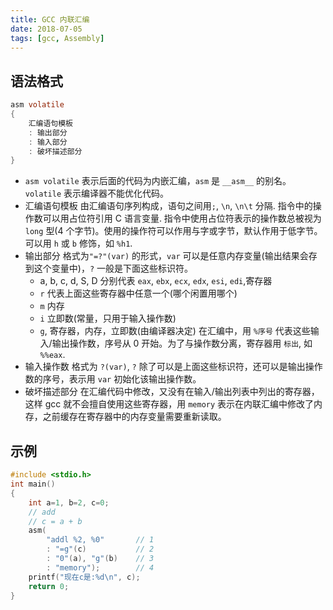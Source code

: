 ```yaml
---
title: GCC 内联汇编
date: 2018-07-05
tags: [gcc, Assembly]
---
```


## 语法格式

```C
asm volatile
{
    汇编语句模板
    : 输出部分
    : 输入部分
    : 破坏描述部分
}
```

- `asm volatile`
  表示后面的代码为内嵌汇编，`asm` 是 `__asm__` 的别名。`volatile` 表示编译器不能优化代码。
- 汇编语句模板
  由汇编语句序列构成，语句之间用`;`, `\n`, `\n\t` 分隔. 指令中的操作数可以用占位符引用 C 语言变量. 指令中使用占位符表示的操作数总被视为 `long` 型(4 个字节)。使用的操作符可以作用与字或字节，默认作用于低字节。可以用 `h` 或 `b` 修饰，如 `%h1`.
- 输出部分
  格式为`"=?"(var)` 的形式，`var` 可以是任意内存变量(输出结果会存到这个变量中)，`?` 一般是下面这些标识符。
  - a, b, c, d, S, D 分别代表 `eax`, `ebx`, `ecx`, `edx`, `esi`, `edi`,寄存器
  - `r` 代表上面这些寄存器中任意一个(哪个闲置用哪个)
  - `m` 内存
  - `i` 立即数(常量，只用于输入操作数)
  - `g`, 寄存器，内存，立即数(由编译器决定)
  在汇编中，用 `%序号` 代表这些输入/输出操作数，序号从 0 开始。为了与操作数分离，寄存器用 `标出`, 如 `%%eax`.
- 输入操作数
  格式为 `?(var)`, `?` 除了可以是上面这些标识符，还可以是输出操作数的序号，表示用 `var` 初始化该输出操作数。
- 破坏描述部分
  在汇编代码中修改，又没有在输入/输出列表中列出的寄存器，这样 gcc 就不会擅自使用这些寄存器，用 `memory` 表示在内联汇编中修改了内存，之前缓存在寄存器中的内存变量需要重新读取。

## 示例

```C
#include <stdio.h>
int main()
{
    int a=1, b=2, c=0;
    // add
    // c = a + b
    asm(
        "addl %2, %0"       // 1
        : "=g"(c)           // 2
        : "0"(a), "g"(b)    // 3
        : "memory");        // 4
    printf("现在c是:%d\n", c);
    return 0;
}
```